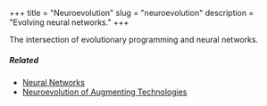 +++
title = "Neuroevolution"
slug = "neuroevolution"
description = "Evolving neural networks."
+++

The intersection of evolutionary programming and neural networks.

##### Related
- [Neural Networks](/neural-networks)
- [Neuroevolution of Augmenting Technologies](/neuroevolution-of-augmenting-topologies)
